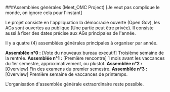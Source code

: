 ###Assemblées générales (Meet_OMC Project)
[Je veut pas complique le monde, on ignore cela pour l'instant]


Le projet consiste en l'appliquation la démocracie ouverte (Open Gov), les AGs sont ouvertes au publique (Une partie peut être privée).
Il consiste aussi à fixer des dates précise aux AGs principales de l'année.

Il y a quatre (4) assemblées générales principales à organiser par année.

**Assemblée n°0 :** [Vote du nouveaux bureau executif] Troisième semaine de la rentrée.
**Assemblée n°1 :** [Première rencontre] 1 mois avant les vaccances du 1er semestre, approximativement, ou plustot.
**Assemblée n°2 :** [Overview] Fin des examens du premier semestre.
**Assemblée n°3 :** [Overview] Première semaine de vaccances de printemps.

L'organisation d'assemblée générale extraordinaire reste possible.
